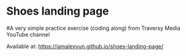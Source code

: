 # Shoes landing page

#A very simple practice exercise (coding along) from Traversy Media YouTube channel

Available at: https://iamalexyun.github.io/shoes-landing-page/
